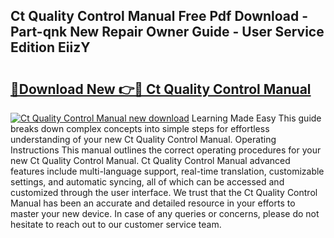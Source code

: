 ## Ct Quality Control Manual Free Pdf Download - Part-qnk New Repair Owner Guide - User Service Edition EiizY

# <h2><a href="http://bc39097.oget.top/?id=Ct+Quality+Control+Manual">🔗Download New 👉🔴 Ct Quality Control Manual</a></h2>

[![Ct Quality Control Manual new download](https://i.imgur.com/5g1atiW.png)](http://bc39097.oget.top/?id=Ct+Quality+Control+Manual)
Learning Made Easy This guide breaks down complex concepts into simple steps for effortless understanding of your new Ct Quality Control Manual. Operating Instructions This manual outlines the correct operating procedures for your new Ct Quality Control Manual. Ct Quality Control Manual advanced features include multi-language support, real-time translation, customizable settings, and automatic syncing, all of which can be accessed and customized through the user interface. We trust that the Ct Quality Control Manual has been an accurate and detailed resource in your efforts to master your new device. In case of any queries or concerns, please do not hesitate to reach out to our customer service team.
